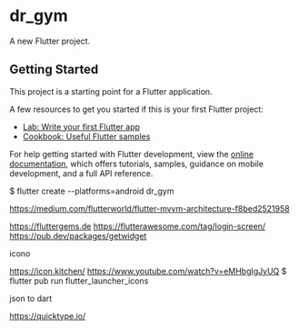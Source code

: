 # dr_gym

A new Flutter project.

## Getting Started

This project is a starting point for a Flutter application.

A few resources to get you started if this is your first Flutter project:

- [Lab: Write your first Flutter app](https://docs.flutter.dev/get-started/codelab)
- [Cookbook: Useful Flutter samples](https://docs.flutter.dev/cookbook)

For help getting started with Flutter development, view the
[online documentation](https://docs.flutter.dev/), which offers tutorials,
samples, guidance on mobile development, and a full API reference.


$ flutter create --platforms=android dr_gym

https://medium.com/flutterworld/flutter-mvvm-architecture-f8bed2521958

https://fluttergems.de
https://flutterawesome.com/tag/login-screen/
https://pub.dev/packages/getwidget

icono

https://icon.kitchen/
https://www.youtube.com/watch?v=eMHbgIgJyUQ
$ flutter pub run flutter_launcher_icons

json to dart

https://quicktype.io/